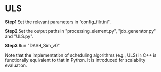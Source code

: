 # ULS
**Step1** Set the relavant parameters in "config_file.ini".

**Step2** Set the output paths in "processing_element.py", "job_generator.py" and "ULS.py".

**Step3** Run "DASH_Sim_v0".

Note that the implementation of scheduling algorithms (e.g., ULS) in C++ is functionally equivalent to that in Python. It is introduced for scalability evaluation.
